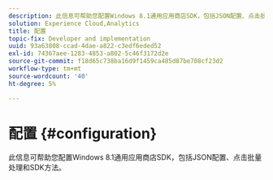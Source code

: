 ```yaml
---
description: 此信息可帮助您配置Windows 8.1通用应用商店SDK，包括JSON配置、点击批量处理和SDK方法。
solution: Experience Cloud,Analytics
title: 配置
topic-fix: Developer and implementation
uuid: 93a63808-ccad-4dae-a822-c3edf6eded52
exl-id: 74367aee-1283-4853-a802-5c46f3172d2e
source-git-commit: f18d65c738ba16d9f1459ca485d87be708cf23d2
workflow-type: tm+mt
source-wordcount: '40'
ht-degree: 5%

---
```


# 配置 {#configuration}

此信息可帮助您配置Windows 8.1通用应用商店SDK，包括JSON配置、点击批量处理和SDK方法。
